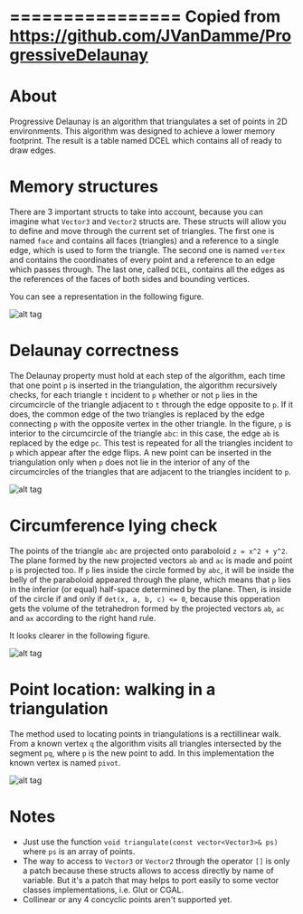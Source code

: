 ================
Copied from https://github.com/JVanDamme/ProgressiveDelaunay
================
About
================
Progressive Delaunay is an algorithm that triangulates a set of points in 2D environments. This algorithm was designed to achieve a lower memory footprint. The result is a table named DCEL which contains all of ready to draw edges.

Memory structures
================
There are 3 important structs to take into account, because you can imagine what `Vector3` and `Vector2` structs are. These structs will allow you to define and move through the current set of triangles. The first one is named `face` and contains all faces (triangles) and a reference to a single edge, which is used to form the triangle. The second one is named `vertex` and contains the coordinates of every point and a reference to an edge which passes through. The last one, called `DCEL`, contains all the edges as the references of the faces of both sides and bounding vertices. 

You can see a representation in the following figure.

![alt tag](https://github.com/JVanDamme/ProgressiveDelaunay/blob/master/img/DCEL.jpg)

Delaunay correctness
================
The Delaunay property must hold at each step of the algorithm, each time that one point `p` is inserted in the triangulation, the algorithm recursively checks, for each triangle `t` incident to `p` whether or not `p` lies in the circumcircle of the triangle adjacent to `t` through the edge opposite to `p`. If it does, the common edge of the two triangles is replaced by the edge connecting `p` with the opposite vertex in the other triangle. In the figure, `p` is interior to the circumcircle of the triangle `abc`: in this case, the edge `ab` is replaced by the edge `pc`. This test is repeated for all the triangles incident to `p` which appear after the edge flips. A new point can be inserted in the triangulation only when `p` does not lie in the interior of any of the circumcircles of the triangles that are adjacent to the triangles incident to `p`.

![alt tag](https://github.com/JVanDamme/ProgressiveDelaunay/blob/master/img/correctness.jpg)

Circumference lying check
================
The points of the triangle `abc` are projected onto paraboloid `z = x^2 + y^2`. The plane formed by the new projected vectors `ab` and `ac` is made and point `p` is projected too. If `p` lies inside the circle formed by `abc`, it will be inside the belly of the paraboloid appeared through the plane, which means that `p` lies in the inferior (or equal) half-space determined by the plane. Then, is inside of the circle if and only if `det(x, a, b, c) <= 0`, because this opperation gets the volume of the tetrahedron formed by the projected vectors `ab`, `ac` and `ax` according to the right hand rule. 

It looks clearer in the following figure.

![alt tag](https://github.com/JVanDamme/ProgressiveDelaunay/blob/master/img/paraboloid.jpg)

Point location: walking in a triangulation
================
The method used to locating points in triangulations is a rectillinear walk. From a known vertex `q` the algorithm visits all triangles intersected by the segment `pq`, where `p` is the new point to add. In this implementation the known vertex is named `pivot`.

![alt tag](https://github.com/JVanDamme/ProgressiveDelaunay/blob/master/img/walk.jpg)

Notes
================
- Just use the function `void triangulate(const vector<Vector3>& ps)` where `ps` is an array of points.
- The way to access to `Vector3` or `Vector2` through the operator `[]` is only a patch because these structs allows to access directly by name of variable. But it's a patch that may helps to port easily to some vector classes implementations, i.e. Glut or CGAL.
- Collinear or any 4 concyclic points aren't supported yet.
